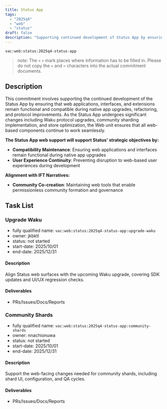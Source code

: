 ```yaml
---
title: Status App
tags:
  - "2025q4"
  - "web"
  - "status"
draft: false
description: "Supporting continued development of Status App by ensuring web applications, interfaces, and extensions remain functional during native app upgrades, refactoring, and protocol improvements."
---
```


`vac:web:status:2025q4-status-app`

> *note*: The `<` `>` mark places where information has to be filled in. Please do not copy the `<` and `>` characters into the actual commitment documents.

## Description

This commitment involves supporting the continued development of the Status App by ensuring that web applications, interfaces, and extensions remain functional and compatible during native app upgrades, refactoring, and protocol improvements. As the Status App undergoes significant changes including Waku protocol upgrades, community sharding implementation, and store optimization, the Web unit ensures that all web-based components continue to work seamlessly.

**The Status App web support will support Status' strategic objectives by:**
- **Compatibility Maintenance**: Ensuring web applications and interfaces remain functional during native app upgrades
- **User Experience Continuity**: Preventing disruption to web-based user experiences during development

**Alignment with IFT Narratives:**
- **Community Co-creation**: Maintaining web tools that enable permissionless community formation and governance

## Task List

### Upgrade Waku

* fully qualified name: `vac:web:status:2025q4-status-app:upgrade-waku`
* owner: jkbktl
* status: not started
* start-date: 2025/10/01
* end-date: 2025/12/31

#### Description
Align Status web surfaces with the upcoming Waku upgrade, covering SDK updates and UI/UX regression checks.

#### Deliverables
- PRs/Issues/Docs/Reports

### Community Shards

* fully qualified name: `vac:web:status:2025q4-status-app:community-shards`
* owner: nnachionuwa
* status: not started
* start-date: 2025/10/01
* end-date: 2025/12/31

#### Description
Support the web-facing changes needed for community shards, including shard UI, configuration, and QA cycles.

#### Deliverables
- PRs/Issues/Docs/Reports
